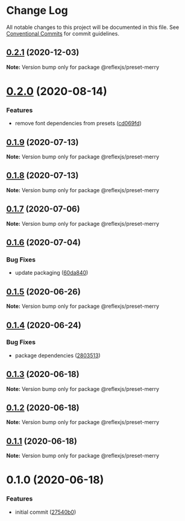 # Change Log

All notable changes to this project will be documented in this file.
See [Conventional Commits](https://conventionalcommits.org) for commit guidelines.

## [0.2.1](https://github.com/reflexjs/reflex/compare/@reflexjs/preset-merry@0.2.0...@reflexjs/preset-merry@0.2.1) (2020-12-03)

**Note:** Version bump only for package @reflexjs/preset-merry





# [0.2.0](https://github.com/reflexjs/reflex/compare/@reflexjs/preset-merry@0.1.9...@reflexjs/preset-merry@0.2.0) (2020-08-14)


### Features

* remove font dependencies from presets ([cd069fd](https://github.com/reflexjs/reflex/commit/cd069fd5d18a2d0b553e9b413ed59049e9dd9c2d))





## [0.1.9](https://github.com/reflexjs/reflex/compare/@reflexjs/preset-merry@0.1.8...@reflexjs/preset-merry@0.1.9) (2020-07-13)

**Note:** Version bump only for package @reflexjs/preset-merry





## [0.1.8](https://github.com/reflexjs/reflex/compare/@reflexjs/preset-merry@0.1.7...@reflexjs/preset-merry@0.1.8) (2020-07-13)

**Note:** Version bump only for package @reflexjs/preset-merry





## [0.1.7](https://github.com/reflexjs/reflex/compare/@reflexjs/preset-merry@0.1.6...@reflexjs/preset-merry@0.1.7) (2020-07-06)

**Note:** Version bump only for package @reflexjs/preset-merry





## [0.1.6](https://github.com/reflexjs/reflex/compare/@reflexjs/preset-merry@0.1.5...@reflexjs/preset-merry@0.1.6) (2020-07-04)


### Bug Fixes

* update packaging ([60da840](https://github.com/reflexjs/reflex/commit/60da84066db689ffd9732bcb1a91438458d131b8))





## [0.1.5](https://github.com/reflexjs/reflex/compare/@reflexjs/preset-merry@0.1.4...@reflexjs/preset-merry@0.1.5) (2020-06-26)

**Note:** Version bump only for package @reflexjs/preset-merry





## [0.1.4](https://github.com/reflexjs/reflex/compare/@reflexjs/preset-merry@0.1.3...@reflexjs/preset-merry@0.1.4) (2020-06-24)


### Bug Fixes

* package dependencies ([2803513](https://github.com/reflexjs/reflex/commit/2803513c7587882e7de615afd47bc85a75b1e8a6))





## [0.1.3](https://github.com/reflexjs/reflex/compare/@reflexjs/preset-merry@0.1.2...@reflexjs/preset-merry@0.1.3) (2020-06-18)

**Note:** Version bump only for package @reflexjs/preset-merry





## [0.1.2](https://github.com/reflexjs/reflex/compare/@reflexjs/preset-merry@0.1.1...@reflexjs/preset-merry@0.1.2) (2020-06-18)

**Note:** Version bump only for package @reflexjs/preset-merry





## [0.1.1](https://github.com/reflexjs/reflex/compare/@reflexjs/preset-merry@0.1.0...@reflexjs/preset-merry@0.1.1) (2020-06-18)

**Note:** Version bump only for package @reflexjs/preset-merry





# 0.1.0 (2020-06-18)


### Features

* initial commit ([27540b0](https://github.com/reflexjs/reflex/commit/27540b022a849212a21894b05df928e5e6b19456))
